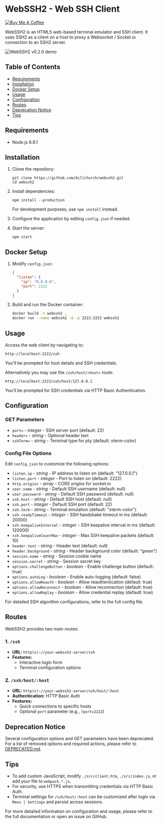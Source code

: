 # WebSSH2 - Web SSH Client

[![Buy Me A Coffee](https://www.buymeacoffee.com/assets/img/custom_images/orange_img.png)](https://www.buymeacoffee.com/billchurch)

WebSSH2 is an HTML5 web-based terminal emulator and SSH client. It uses SSH2 as a client on a host to proxy a Websocket / Socket.io connection to an SSH2 server.

![WebSSH2 v0.2.0 demo](https://github.com/billchurch/WebSSH2/raw/master/screenshots/demo-800.gif)

## Table of Contents

- [Requirements](#requirements)
- [Installation](#installation)
- [Docker Setup](#docker-setup)
- [Usage](#usage)
- [Configuration](#configuration)
- [Routes](#routes)
- [Deprecation Notice](#deprecation-notice)
- [Tips](#tips)

## Requirements

- Node.js 6.9.1

## Installation

1. Clone the repository:
   ```
   git clone https://github.com/billchurch/webssh2.git
   cd webssh2
   ```

2. Install dependencies:
   ```
   npm install --production
   ```
   For development purposes, use `npm install` instead.

3. Configure the application by editing `config.json` if needed.

4. Start the server:
   ```
   npm start
   ```

## Docker Setup

1. Modify `config.json`:
   ```json
   {
     "listen": {
       "ip": "0.0.0.0",
       "port": 2222
     }
   }
   ```

2. Build and run the Docker container:
   ```bash
   docker build -t webssh2 .
   docker run --name webssh2 -d -p 2222:2222 webssh2
   ```

## Usage

Access the web client by navigating to:

```
http://localhost:2222/ssh
```

You'll be prompted for host details and SSH credentials.

Alternatively you may use the `/ssh/host/<host>` route:

```
http://localhost:2222/ssh/host/127.0.0.1
```

You'll be prompted for SSH credentials via HTTP Basic Authentication.

## Configuration

### GET Parameters

- `port=` - _integer_ - SSH server port (default: 22)
- `header=` - _string_ - Optional header text
- `sshTerm=` - _string_ - Terminal type for pty (default: xterm-color)

### Config File Options

Edit `config.json` to customize the following options:

- `listen.ip` - _string_ - IP address to listen on (default: "127.0.0.1")
- `listen.port` - _integer_ - Port to listen on (default: 2222)
- `http.origins` - _array_ - CORS origins for socket.io
- `user.name` - _string_ - Default SSH username (default: null)
- `user.password` - _string_ - Default SSH password (default: null)
- `ssh.host` - _string_ - Default SSH host (default: null)
- `ssh.port` - _integer_ - Default SSH port (default: 22)
- `ssh.term` - _string_ - Terminal emulation (default: "xterm-color")
- `ssh.readyTimeout` - _integer_ - SSH handshake timeout in ms (default: 20000)
- `ssh.keepaliveInterval` - _integer_ - SSH keepalive interval in ms (default: 120000)
- `ssh.keepaliveCountMax` - _integer_ - Max SSH keepalive packets (default: 10)
- `header.text` - _string_ - Header text (default: null)
- `header.background` - _string_ - Header background color (default: "green")
- `session.name` - _string_ - Session cookie name
- `session.secret` - _string_ - Session secret key
- `options.challengeButton` - _boolean_ - Enable challenge button (default: true)
- `options.autoLog` - _boolean_ - Enable auto-logging (default: false)
- `options.allowReauth` - _boolean_ - Allow reauthentication (default: true)
- `options.allowReconnect` - _boolean_ - Allow reconnection (default: true)
- `options.allowReplay` - _boolean_ - Allow credential replay (default: true)

For detailed SSH algorithm configurations, refer to the full config file.

## Routes

WebSSH2 provides two main routes:

### 1. `/ssh`

- **URL:** `http(s)://your-webssh2-server/ssh`
- **Features:** 
  - Interactive login form
  - Terminal configuration options

### 2. `/ssh/host/:host`

- **URL:** `http(s)://your-webssh2-server/ssh/host/:host`
- **Authentication:** HTTP Basic Auth
- **Features:** 
  - Quick connections to specific hosts
  - Optional `port` parameter (e.g., `?port=2222`)

## Deprecation Notice

Several configuration options and GET parameters have been deprecated. For a list of removed options and required actions, please refer to [DEPRECATED.md](./DEPRECATED.md).

## Tips

- To add custom JavaScript, modify `./src/client.htm`, `./src/index.js`, or add your file to `webpack.*.js`.
- For security, use HTTPS when transmitting credentials via HTTP Basic Auth.
- Terminal settings for `/ssh/host/:host` can be customized after login via `Menu | Settings` and persist across sessions.

For more detailed information on configuration and usage, please refer to the full documentation or open an issue on GitHub.
